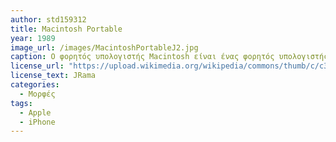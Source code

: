 ```yaml
---
author: std159312
title: Macintosh Portable
year: 1989 
image_url: /images/MacintoshPortableJ2.jpg
caption: Ο φορητός υπολογιστής Macintosh είναι ένας φορητός υπολογιστής που σχεδιάστηκε, κατασκευάστηκε και πωλήθηκε από την Apple Computer, Inc. από τον Σεπτέμβριο του 1989 έως τον Οκτώβριο του 1991. Είναι το πρώτο Macintosh που λειτουργεί με μπαταρία, το οποίο συγκέντρωσε σημαντικό ενθουσιασμό από τους κριτικούς, αλλά οι πωλήσεις στους πελάτες ήταν αρκετά χαμηλές. 
license_url: "https://upload.wikimedia.org/wikipedia/commons/thumb/c/c3/Macintosh_Portable-IMG_7541.jpg/330px-Macintosh_Portable-IMG_7541.jpg" 
license_text: JRama
categories:
  - Μορφές 
tags:
  - Apple
  - iPhone
---
```

